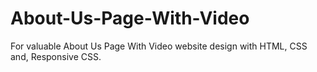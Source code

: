 # About-Us-Page-With-Video
For valuable About Us Page With Video website design with HTML, CSS and, Responsive CSS.

